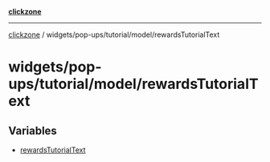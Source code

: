 [**clickzone**](../../../../../README.md)

***

[clickzone](../../../../../README.md) / widgets/pop-ups/tutorial/model/rewardsTutorialText

# widgets/pop-ups/tutorial/model/rewardsTutorialText

## Variables

- [rewardsTutorialText](variables/rewardsTutorialText.md)

